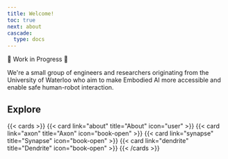 ```yaml
---
title: Welcome!
toc: true
next: about
cascade:
  type: docs
---
```


🚧 Work in Progress 🚧

We're a small group of engineers and researchers originating from the University of Waterloo who aim to make Embodied AI more accessible and enable safe human-robot interaction.

## Explore

{{< cards >}}
  {{< card link="about" title="About" icon="user" >}}
  {{< card link="axon" title="Axon" icon="book-open" >}}
  {{< card link="synapse" title="Synapse" icon="book-open" >}}
  {{< card link="dendrite" title="Dendrite" icon="book-open" >}}
{{< /cards >}}
